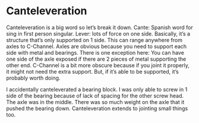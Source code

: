 # Canteleveration

Canteleveration is a big word so let’s break it down. Cante: Spanish word for sing in first person singular. Lever: lots of force on one side. Basically, it’s a structure that’s only supported on 1 side. This can range anywhere from axles to C-Channel. Axles are obvious because you need to support each side with metal and bearings. There is one exception here: You can have one side of the axle exposed if there are 2 pieces of metal supporting the other end. C-Channel is a bit more obscure because if you joint it properly, it might not need the extra support. But, if it’s able to be supported, it’s probably worth doing.

I accidentally canteleverated a bearing block. I was only able to screw in 1 side of the bearing because of lack of spacing for the other screw head. The axle was in the middle. There was so much weight on the axle that it pushed the bearing down. Canteleveration extends to jointing small things too.

